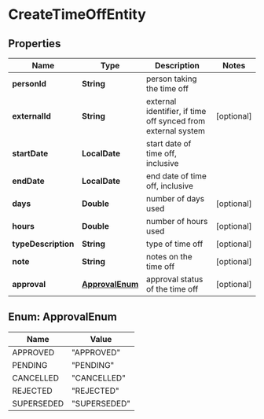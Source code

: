 

# CreateTimeOffEntity


## Properties

| Name | Type | Description | Notes |
|------------ | ------------- | ------------- | -------------|
|**personId** | **String** | person taking the time off |  |
|**externalId** | **String** | external identifier, if time off synced from external system |  [optional] |
|**startDate** | **LocalDate** | start date of time off, inclusive |  |
|**endDate** | **LocalDate** | end date of time off, inclusive |  |
|**days** | **Double** | number of days used |  [optional] |
|**hours** | **Double** | number of hours used |  [optional] |
|**typeDescription** | **String** | type of time off |  [optional] |
|**note** | **String** | notes on the time off |  [optional] |
|**approval** | [**ApprovalEnum**](#ApprovalEnum) | approval status of the time off |  [optional] |



## Enum: ApprovalEnum

| Name | Value |
|---- | -----|
| APPROVED | &quot;APPROVED&quot; |
| PENDING | &quot;PENDING&quot; |
| CANCELLED | &quot;CANCELLED&quot; |
| REJECTED | &quot;REJECTED&quot; |
| SUPERSEDED | &quot;SUPERSEDED&quot; |



